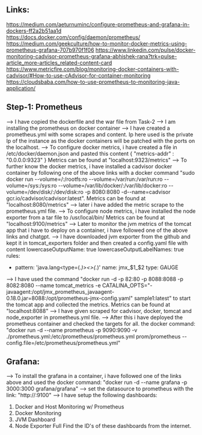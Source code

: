Links:
------
https://medium.com/aeturnuminc/configure-prometheus-and-grafana-in-dockers-ff2a2b51aa1d
https://docs.docker.com/config/daemon/prometheus/
https://medium.com/geekculture/how-to-monitor-docker-metrics-using-prometheus-grafana-707b970f1f06
https://www.linkedin.com/pulse/docker-monitoring-cadvisor-prometheus-grafana-abhishek-rana?trk=pulse-article_more-articles_related-content-card
https://www.metricfire.com/blog/monitoring-docker-containers-with-cadvisor/#How-to-use-cAdvisor-for-container-monitoring
https://cloudsbaba.com/how-to-use-prometheus-to-monitoring-java-application/


Step-1: Prometheus
----------------
--> I have copied the dockerfile and the war file from Task-2
--> I am installing the prometheus on docker container
--> I have created a prometheus.yml with some scrapes and content. Ip here used is the private Ip of the instance as the docker containers will be patched with the ports on the localhost.
--> To configure docker metrics, i have created a file in /etc/docker/daemon.json and pasted this content
{
  "metrics-addr" : "0.0.0.0:9323"
}
Metrics can be found at "localhost:9323/metrics"
--> To further know the docker metrics, i have installed a cadvisor docker container by following one of the above links with a docker command "sudo docker run --volume=/:/rootfs:ro --volume=/var/run:/var/run:ro --volume=/sys:/sys:ro --volume=/var/lib/docker/:/var/lib/docker:ro --volume=/dev/disk/:/dev/disk:ro -p 8080:8080 -d--name=cadvisor gcr.io/cadvisor/cadvisor:latest".
Metrics can be found at "localhost:8080/metrics"
--> later i have added the metric scrape to the prometheus.yml file.
--> To configure node metrics, i have installed the node exporter from a tar file to /usr/local/bin/
Metrics can be found at "localhost:9100/metrics"
--> Later to monitor the jvm metrics of the tomcat app that i have to deploy on a container, i have followed one of the above links and chatgpt.
--> I have downloaded jvm exporter from the github and kept it in tomcat_exporters folder and then created a config.yaml file with content 
lowercaseOutputName: true
lowercaseOutputLabelNames: true
rules:
  - pattern: 'java.lang<type=(.*)><>(.*)'
    name: jmx_$1_$2
    type: GAUGE

--> I have used the command "docker run -d -p 82:80 -p 8088:8088 -p 8082:8080 --name tomcat_metrics -e CATALINA_OPTS="-javaagent:/opt/jmx_prometheus_javaagent-0.18.0.jar=8088:/opt/prometheus-jmx-config.yaml" sample1:latest" to start the tomcat app and collected the metrics.
Metrics can be found at "localhost:8088"
--> I have given scraped for cadvisor, docker, tomcat and node_exporter in prometheus.yml file.
--> After this i have deployed the prometheus container and checked the targets for all.
the docker command: "docker run -d --name prometheus -p 9090:9090 -v ./prometheus.yml:/etc/prometheus/prometheus.yml prom/prometheus --config.file=/etc/prometheus/prometheus.yml"


Grafana:
--------
--> To install the grafana in a container, i have followed one of the links above and used the docker command:
"docker run -d --name grafana -p 3000:3000 grafana/grafana"
--> set the datasource to prometheus with the link: "http://<private-ip>:9100"
--> I have setup the following dashboards:
1. Docker and Host Monitoring w/ Prometheus
2. Docker Monitoring
3. JVM Dashboard
4. Node Exporter Full
Find the ID's of these dashboards from the internet.